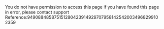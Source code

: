 You do not have permission to access this page If you have found this page in error, please contact support Reference:9490884858751512804239149297079581425420034968299102359